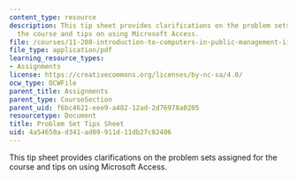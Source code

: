 ```yaml
---
content_type: resource
description: This tip sheet provides clarifications on the problem sets assigned for
  the course and tips on using Microsoft Access.
file: /courses/11-208-introduction-to-computers-in-public-management-ii-january-iap-2002/4a54650ad341ad09911d11db27c82406_11208tips.pdf
file_type: application/pdf
learning_resource_types:
- Assignments
license: https://creativecommons.org/licenses/by-nc-sa/4.0/
ocw_type: OCWFile
parent_title: Assignments
parent_type: CourseSection
parent_uid: f6bc4621-eee9-a482-12ad-2d76978a0205
resourcetype: Document
title: Problem Set Tips Sheet
uid: 4a54650a-d341-ad09-911d-11db27c82406
---
```

This tip sheet provides clarifications on the problem sets assigned for the course and tips on using Microsoft Access.